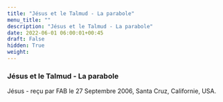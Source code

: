 ```yaml
---
title: "Jésus et le Talmud - La parabole"
menu_title: ""
description: "Jésus et le Talmud - La parabole"
date: 2022-06-01 06:00:01+00:45
draft: False
hidden: True
weight:
---
```

### Jésus et le Talmud - La parabole

Jésus - reçu par FAB le 27 Septembre 2006, Santa Cruz, Californie, USA.




